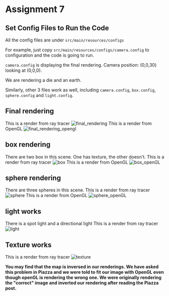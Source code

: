 # Assignment 7

## Set Config Files to Run the Code

  All the config files are under `src/main/resources/configs`

  For example, just copy `src/main/resources/configs/camera.config` to configuration and the code is going to run.

  `camera.config` is displaying the final rendering. Camera position: (0,0,30) looking at (0,0,0).

  We are rendering a die and an earth.

  Similarly, other 3 files work as well, including `camera.config`, `box.config`, `sphere.config` and `light.config`.

## Final rendering
  This is a render from ray tracer
  ![final_rendering](final_rendering_rayTracer.png)
  This is a render from OpenGL
  ![final_rendering_opengl](final_rendering_OpenGL.png)

## box rendering
  There are two box in this scene. One has texture, the other doesn't.
  This is a render from ray tracer
  ![box](box_rayTracer.png)
  This is a render from OpenGL
  ![box_openGL](box_OpenGL.png)

## sphere rendering

  There are three spheres in this scene.
  This is a render from ray tracer
  ![sphere](sphere_rayTracer.png)
  This is a render from OpenGL
  ![sphere_openGL](sphere_OpenGL.png)

## light works
  There is a spot light and a directional light
  This is a render from ray tracer
  ![light](light_works_rayTracer.png)

## Texture works
  This is a render from ray tracer
  ![texture](texture_rayTracer.png)

**You may find that the map is inversed in our renderings. We have asked this problem in Piazza and we were told to fit our image with OpenGL even though openGL is rendering the wrong one. We were originally rendering the "correct" image and inverted our rendering after reading the Piazza post.**
